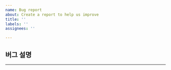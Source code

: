 ```yaml
---
name: Bug report
about: Create a report to help us improve
title: ''
labels: ''
assignees: ''

---
```


## 버그 설명
<!-- 발생한 버그를 간단히 작성 -->
<!-- 예: Like API 호출 시 500 에러 발생 -->

---
